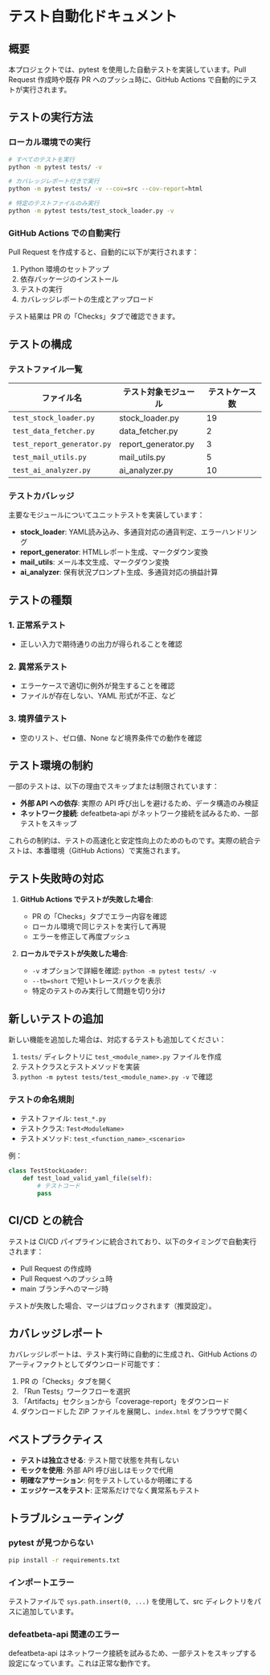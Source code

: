 # テスト自動化ドキュメント

## 概要

本プロジェクトでは、pytest を使用した自動テストを実装しています。Pull Request 作成時や既存 PR へのプッシュ時に、GitHub Actions で自動的にテストが実行されます。

## テストの実行方法

### ローカル環境での実行

```bash
# すべてのテストを実行
python -m pytest tests/ -v

# カバレッジレポート付きで実行
python -m pytest tests/ -v --cov=src --cov-report=html

# 特定のテストファイルのみ実行
python -m pytest tests/test_stock_loader.py -v
```

### GitHub Actions での自動実行

Pull Request を作成すると、自動的に以下が実行されます：

1. Python 環境のセットアップ
2. 依存パッケージのインストール
3. テストの実行
4. カバレッジレポートの生成とアップロード

テスト結果は PR の「Checks」タブで確認できます。

## テストの構成

### テストファイル一覧

| ファイル名 | テスト対象モジュール | テストケース数 |
|-----------|-------------------|--------------|
| `test_stock_loader.py` | stock_loader.py | 19 |
| `test_data_fetcher.py` | data_fetcher.py | 2 |
| `test_report_generator.py` | report_generator.py | 3 |
| `test_mail_utils.py` | mail_utils.py | 5 |
| `test_ai_analyzer.py` | ai_analyzer.py | 10 |

### テストカバレッジ

主要なモジュールについてユニットテストを実装しています：

- **stock_loader**: YAML読み込み、多通貨対応の通貨判定、エラーハンドリング
- **report_generator**: HTMLレポート生成、マークダウン変換
- **mail_utils**: メール本文生成、マークダウン変換
- **ai_analyzer**: 保有状況プロンプト生成、多通貨対応の損益計算

## テストの種類

### 1. 正常系テスト
- 正しい入力で期待通りの出力が得られることを確認

### 2. 異常系テスト
- エラーケースで適切に例外が発生することを確認
- ファイルが存在しない、YAML 形式が不正、など

### 3. 境界値テスト
- 空のリスト、ゼロ値、None など境界条件での動作を確認

## テスト環境の制約

一部のテストは、以下の理由でスキップまたは制限されています：

- **外部 API への依存**: 実際の API 呼び出しを避けるため、データ構造のみ検証
- **ネットワーク接続**: defeatbeta-api がネットワーク接続を試みるため、一部テストをスキップ

これらの制約は、テストの高速化と安定性向上のためのものです。実際の統合テストは、本番環境（GitHub Actions）で実施されます。

## テスト失敗時の対応

1. **GitHub Actions でテストが失敗した場合**:
   - PR の「Checks」タブでエラー内容を確認
   - ローカル環境で同じテストを実行して再現
   - エラーを修正して再度プッシュ

2. **ローカルでテストが失敗した場合**:
   - `-v` オプションで詳細を確認: `python -m pytest tests/ -v`
   - `--tb=short` で短いトレースバックを表示
   - 特定のテストのみ実行して問題を切り分け

## 新しいテストの追加

新しい機能を追加した場合は、対応するテストも追加してください：

1. `tests/` ディレクトリに `test_<module_name>.py` ファイルを作成
2. テストクラスとテストメソッドを実装
3. `python -m pytest tests/test_<module_name>.py -v` で確認

### テストの命名規則

- テストファイル: `test_*.py`
- テストクラス: `Test<ModuleName>`
- テストメソッド: `test_<function_name>_<scenario>`

例：
```python
class TestStockLoader:
    def test_load_valid_yaml_file(self):
        # テストコード
        pass
```

## CI/CD との統合

テストは CI/CD パイプラインに統合されており、以下のタイミングで自動実行されます：

- Pull Request の作成時
- Pull Request へのプッシュ時
- main ブランチへのマージ時

テストが失敗した場合、マージはブロックされます（推奨設定）。

## カバレッジレポート

カバレッジレポートは、テスト実行時に自動的に生成され、GitHub Actions のアーティファクトとしてダウンロード可能です：

1. PR の「Checks」タブを開く
2. 「Run Tests」ワークフローを選択
3. 「Artifacts」セクションから「coverage-report」をダウンロード
4. ダウンロードした ZIP ファイルを展開し、`index.html` をブラウザで開く

## ベストプラクティス

- **テストは独立させる**: テスト間で状態を共有しない
- **モックを使用**: 外部 API 呼び出しはモックで代用
- **明確なアサーション**: 何をテストしているか明確にする
- **エッジケースをテスト**: 正常系だけでなく異常系もテスト

## トラブルシューティング

### pytest が見つからない

```bash
pip install -r requirements.txt
```

### インポートエラー

テストファイルで `sys.path.insert(0, ...)` を使用して、src ディレクトリをパスに追加しています。

### defeatbeta-api 関連のエラー

defeatbeta-api はネットワーク接続を試みるため、一部テストをスキップする設定になっています。これは正常な動作です。
